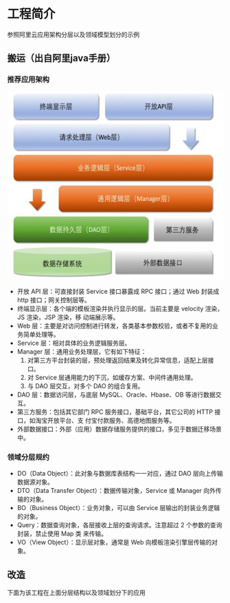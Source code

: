 # 工程简介
参照阿里云应用架构分层以及领域模型划分的示例

## 搬运（出自阿里java手册）
### 推荐应用架构
![alt text](img/img.png)
+ 开放 API 层：可直接封装 Service 接口暴露成 RPC 接口；通过 Web 封装成 http 接口；网关控制层等。
+ 终端显示层：各个端的模板渲染并执行显示的层。当前主要是 velocity 渲染，JS 渲染，JSP 渲染，移
动端展示等。
+ Web 层：主要是对访问控制进行转发，各类基本参数校验，或者不复用的业务简单处理等。
+ Service 层：相对具体的业务逻辑服务层。
+ Manager 层：通用业务处理层，它有如下特征： 
  1) 对第三方平台封装的层，预处理返回结果及转化异常信息，适配上层接口。
  2) 对 Service 层通用能力的下沉，如缓存方案、中间件通用处理。
  3) 与 DAO 层交互，对多个 DAO 的组合复用。
+ DAO 层：数据访问层，与底层 MySQL、Oracle、Hbase、OB 等进行数据交互。
+ 第三方服务：包括其它部门 RPC 服务接口，基础平台，其它公司的 HTTP 接口，如淘宝开放平台、支
付宝付款服务、高德地图服务等。
+ 外部数据接口：外部（应用）数据存储服务提供的接口，多见于数据迁移场景中。

### 领域分层规约
+ DO（Data Object）：此对象与数据库表结构一一对应，通过 DAO 层向上传输数据源对象。 
+ DTO（Data Transfer Object）：数据传输对象，Service 或 Manager 向外传输的对象。
+ BO（Business Object）：业务对象，可以由 Service 层输出的封装业务逻辑的对象。
+ Query：数据查询对象，各层接收上层的查询请求。注意超过 2 个参数的查询封装，禁止使用 Map 类
来传输。 
+ VO（View Object）：显示层对象，通常是 Web 向模板渲染引擎层传输的对象。

## 改造
下面为该工程在上面分层结构以及领域划分下的应用

